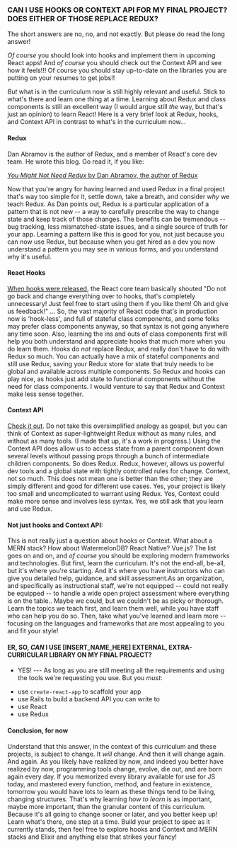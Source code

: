 ### CAN I USE HOOKS OR CONTEXT API FOR MY FINAL PROJECT?  DOES EITHER OF THOSE REPLACE REDUX?

The short answers are no, no, and not exactly.  But please do read the long answer!

_Of course_ you should look into hooks and implement them in upcoming React apps!  And _of course_ you should check out the Context API and see how it feels!!!  Of course you should stay up-to-date on the libraries you are putting on your resumes to get jobs!!  

_But_ what is in the curriculum now is still highly relevant and useful.  Stick to what's there and learn one thing at a time.  Learning about Redux and class components is still an excellent way (I would argue still _the_ way, but that's just an opinion) to learn React!   Here is a very brief look at Redux, hooks, and Context API in contrast to what's in the curriculum now...

#### Redux

Dan Abramov is the author of Redux, and a member of React's core dev team.  He wrote this blog.  Go read it, if you like:

[_You Might Not Need Redux_ by Dan Abramov, the author of Redux](https://medium.com/@dan_abramov/you-might-not-need-redux-be46360cf367)

Now that you're angry for having learned and used Redux in a final project that's way too simple for it, settle down, take a breath, and consider _why_ we teach Redux.  As Dan points out, Redux is a particular application of a pattern that is not new -- a way to carefully prescribe the way to change state and keep track of those changes.  The benefits can be tremendous -- bug tracking, less mismatched-state issues, and a single source of truth for your app.  Learning a pattern like this is good for you, not just because you can now use Redux, but because when you get hired as a dev you now understand a pattern you may see in various forms, and you understand why it's useful.

#### React Hooks

[When hooks were released](https://www.youtube.com/watch?v=dpw9EHDh2bM), the React core team basically shouted "Do not go back and change everything over to hooks, that's completely unnecessary!  Just feel free to start using them if you like them!  Oh and give us feedback!" ... So, the vast majority of React code that's in production now is 'hook-less', and full of stateful class components, and some folks may prefer class components anyway, so that syntax is not going anywhere any time soon.  Also, learning the ins and outs of class components first will help you both understand and appreciate hooks that much more when you do learn them.  Hooks do _not_ replace Redux, and really don't have to do with Redux so much.  You can actually have a mix of stateful components and still use Redux, saving your Redux store for state that truly needs to be global and available across multiple components.  So Redux and hooks can play nice, as hooks just add state to functional components without the need for class components.  I would venture to say that Redux and Context make less sense together.

#### Context API

[Check it out](https://reactjs.org/docs/context.html).  Do not take this oversimplified analogy as gospel, but you can think of Context as super-lightweight Redux without as many rules, and without as many tools.  (I made that up, it's a work in progress.)  Using the Context API does allow us to access state from a parent component down several levels without passing props through a bunch of intermediate children components.  So does Redux.  Redux, however, allows us powerful dev tools and a global state with tightly controlled rules for change.  Context, not so much.  This does not mean one is better than the other; they are simply different and good for different use cases.  Yes, your project is likely too small and uncomplicated to warrant using Redux.  Yes, Context could make more sense and involves less syntax.  Yes, we still ask that you learn and use Redux.  

#### Not just hooks and Context API:

This is not really just a question about hooks or Context.  What about a MERN stack?  How about WatermelonDB?  React Native? Vue.js?  The list goes on and on, and _of course_ you should be exploring modern frameworks and technologies.  But first, learn the curriculum.  It's not the end-all, be-all, but it's where you're starting.  And it's where you have instructors who can give you detailed help, guidance, and skill assessment.As an organization, and specifically as instructional staff, we're not equipped -- could not really be equipped -- to handle a wide open project assessment where everything is on the table.. Maybe we could, but we couldn't be as picky or thorough.  Learn the topics we teach first, and learn them well, while you have staff who can help you do so.  Then, take what you've learned and learn more -- focusing on the languages and frameworks that are most appealing to you and fit your style!

#### ER, SO, _CAN_ I USE [__INSERT_NAME_HERE__] EXTERNAL, EXTRA-CURRICULAR LIBRARY ON MY FINAL PROJECT?

* YES! --- As long as you are still meeting all the requirements and using the tools we're requesting you use.  But you _must_:
- use `create-react-app` to scaffold your app
- use Rails to build a backend API you can write to
- use React
- use Redux

#### Conclusion, for now

Understand that this answer, in the context of this curriculum and these projects, is subject to change.  It _will_ change.  And then it will change again.  And again.  As you likely have realized by now, and indeed you better have realized by now, programming tools change, evolve, die out, and are born again every day.  If you memorized every library available for use for JS today, and mastered every function, method, and feature in existence, tomorrow you would have lots to learn as these things tend to be living, changing structures.  That's why learning _how to learn_ is as important, maybe more important, than the granular content of this curriculum.  Because it's all going to change sooner or later, and you better keep up!  Learn what's there, one step at a time.  Build your project to spec as it currently stands, then feel free to explore hooks and Context and MERN stacks and Elixir and anything else that strikes your fancy!     
